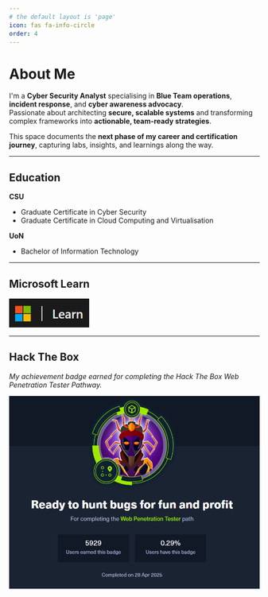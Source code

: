 ```yaml
---
# the default layout is 'page'
icon: fas fa-info-circle
order: 4
---
```


# About Me

I'm a **Cyber Security Analyst** specialising in **Blue Team operations**, **incident response**, and **cyber awareness advocacy**.  
Passionate about architecting **secure, scalable systems** and transforming complex frameworks into **actionable, team-ready strategies**.  

This space documents the **next phase of my career and certification journey**, capturing labs, insights, and learnings along the way.

---

## Education

**CSU**  
- Graduate Certificate in Cyber Security
- Graduate Certificate in Cloud Computing and Virtualisation

**UoN**  
- Bachelor of Information Technology

---

## Microsoft Learn

[![Microsoft Learn Icon](/assets/img/achievements/microsoftlearnicon.png)](https://learn.microsoft.com/en-us/users/tayvenpyers-1553/)

---

## Hack The Box

*My achievement badge earned for completing the Hack The Box Web Penetration Tester Pathway.*  

[![HTB Achievement Badge](/assets/img/achievements/htbachievement.png)](https://academy.hackthebox.com/path/preview/web-penetration-tester)

